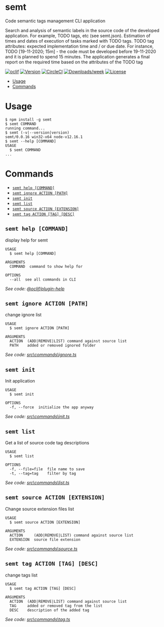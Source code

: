 semt
====

Code semantic tags management CLI application

Search and analysis of semantic labels in the source code of the developed application. For example, TODO tags, etc (see semt.json). Estimation of times and dates of execution of tasks marked with TODO tags. TODO tag attributes: expected implementation time and / or due date. For instance, TODO [19-11-2020; 15m] - the code must be developed before 19-11-2020 and it is planned to spend 15 minutes. The application generates a final report on the required time based on the attributes of the TODO tag

[![oclif](https://img.shields.io/badge/cli-oclif-brightgreen.svg)](https://oclif.io)
[![Version](https://img.shields.io/npm/v/semt.svg)](https://npmjs.org/package/semt)
[![CircleCI](https://circleci.com/gh/Node-2020-06/semt/tree/master.svg?style=shield)](https://circleci.com/gh/Node-2020-06/semt/tree/master)
[![Downloads/week](https://img.shields.io/npm/dw/semt.svg)](https://npmjs.org/package/semt)
[![License](https://img.shields.io/npm/l/semt.svg)](https://github.com/Kiselb/Node-2020-06/semt/blob/master/package.json)

<!-- toc -->
* [Usage](#usage)
* [Commands](#commands)
<!-- tocstop -->
# Usage
<!-- usage -->
```sh-session
$ npm install -g semt
$ semt COMMAND
running command...
$ semt (-v|--version|version)
semt/0.0.16 win32-x64 node-v12.16.1
$ semt --help [COMMAND]
USAGE
  $ semt COMMAND
...
```
<!-- usagestop -->
# Commands
<!-- commands -->
* [`semt help [COMMAND]`](#semt-help-command)
* [`semt ignore ACTION [PATH]`](#semt-ignore-action-path)
* [`semt init`](#semt-init)
* [`semt list`](#semt-list)
* [`semt source ACTION [EXTENSION]`](#semt-source-action-extension)
* [`semt tag ACTION [TAG] [DESC]`](#semt-tag-action-tag-desc)

## `semt help [COMMAND]`

display help for semt

```
USAGE
  $ semt help [COMMAND]

ARGUMENTS
  COMMAND  command to show help for

OPTIONS
  --all  see all commands in CLI
```

_See code: [@oclif/plugin-help](https://github.com/oclif/plugin-help/blob/v3.2.0/src\commands\help.ts)_

## `semt ignore ACTION [PATH]`

change ignore list

```
USAGE
  $ semt ignore ACTION [PATH]

ARGUMENTS
  ACTION  (ADD|REMOVE|LIST) command against source list
  PATH    added or removed ignored folder
```

_See code: [src\commands\ignore.ts](https://github.com/Kiselb/Node-2020-06/tree/main/semt/blob/v0.0.16/src\commands\ignore.ts)_

## `semt init`

Init application

```
USAGE
  $ semt init

OPTIONS
  -f, --force  initialize the app anyway
```

_See code: [src\commands\init.ts](https://github.com/Kiselb/Node-2020-06/tree/main/semt/blob/v0.0.16/src\commands\init.ts)_

## `semt list`

Get a list of source code tag descriptions

```
USAGE
  $ semt list

OPTIONS
  -f, --file=file  file name to save
  -t, --tag=tag    filter by tag
```

_See code: [src\commands\list.ts](https://github.com/Kiselb/Node-2020-06/tree/main/semt/blob/v0.0.16/src\commands\list.ts)_

## `semt source ACTION [EXTENSION]`

Change source extension files list

```
USAGE
  $ semt source ACTION [EXTENSION]

ARGUMENTS
  ACTION     (ADD|REMOVE|LIST) command against source list
  EXTENSION  source file extension
```

_See code: [src\commands\source.ts](https://github.com/Kiselb/Node-2020-06/tree/main/semt/blob/v0.0.16/src\commands\source.ts)_

## `semt tag ACTION [TAG] [DESC]`

change tags list

```
USAGE
  $ semt tag ACTION [TAG] [DESC]

ARGUMENTS
  ACTION  (ADD|REMOVE|LIST) command against source list
  TAG     added or removed tag from the list
  DESC    description of the added tag
```

_See code: [src\commands\tag.ts](https://github.com/Kiselb/Node-2020-06/tree/main/semt/blob/v0.0.16/src\commands\tag.ts)_
<!-- commandsstop -->
